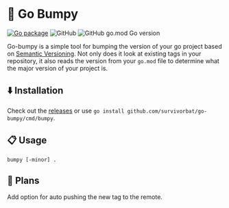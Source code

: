 # 🐫 Go Bumpy

[![Go package](https://github.com/survivorbat/go-bumpy/actions/workflows/test.yaml/badge.svg)](https://github.com/survivorbat/go-bumpy/actions/workflows/test.yaml)
![GitHub](https://img.shields.io/github/license/survivorbat/go-bumpy)
![GitHub go.mod Go version](https://img.shields.io/github/go-mod/go-version/survivorbat/go-bumpy)

Go-bumpy is a simple tool for bumping the version of your go project based on [Semantic Versioning](https://semver.org/).
Not only does it look at existing tags in your repository, it also
reads the version from your `go.mod` file to determine what the major version of your project is.

## ⬇️ Installation

Check out the [releases](https://github.com/survivorbat/go-bumpy/releases) or use `go install github.com/survivorbat/go-bumpy/cmd/bumpy`.

## 📋 Usage

`bumpy [-minor] .`

## 🔭 Plans

Add option for auto pushing the new tag to the remote.
